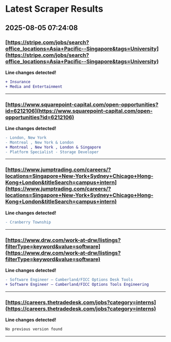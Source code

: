 # Latest Scraper Results

## 2025-08-05 07:24:08

### [https://stripe.com/jobs/search?office_locations=Asia+Pacific--Singapore&tags=University](https://stripe.com/jobs/search?office_locations=Asia+Pacific--Singapore&tags=University)

**Line changes detected!**

```diff
+ Insurance
+ Media and Entertainment
```

---
### [https://www.squarepoint-capital.com/open-opportunities?id=6212106](https://www.squarepoint-capital.com/open-opportunities?id=6212106)

**Line changes detected!**

```diff
- London, New York
- Montreal , New York & London
+ Montreal , New York , London & Singapore
- Platform Specialist - Storage Developer
```

---
### [https://www.jumptrading.com/careers/?locations=Singapore+New-York+Sydney+Chicago+Hong-Kong+London&titleSearch=campus+intern](https://www.jumptrading.com/careers/?locations=Singapore+New-York+Sydney+Chicago+Hong-Kong+London&titleSearch=campus+intern)

**Line changes detected!**

```diff
- Cranberry Township
```

---
### [https://www.drw.com/work-at-drw/listings?filterType=keyword&value=software](https://www.drw.com/work-at-drw/listings?filterType=keyword&value=software)

**Line changes detected!**

```diff
- Software Engineer – Cumberland/FICC Options Desk Tools
+ Software Engineer – Cumberland/FICC Options Tools Engineering
```

---
### [https://careers.thetradedesk.com/jobs?category=interns](https://careers.thetradedesk.com/jobs?category=interns)

**Line changes detected!**

```diff
No previous version found
```

---
